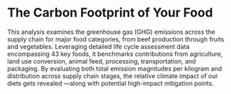 # The Carbon Footprint of Your Food

This analysis examines the greenhouse gas (GHG) emissions across the supply chain for major food categories, from beef production through fruits and vegetables. Leveraging detailed life cycle assessment data encompassing 43 key foods, it benchmarks contributions from agriculture, land use conversion, animal feed, processing, transportation, and packaging. By evaluating both total emission magnitudes per kilogram and distribution across supply chain stages, the relative climate impact of our diets gets revealed —along with potential high-impact mitigation points.
